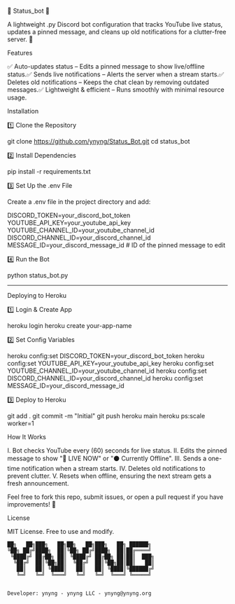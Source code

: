 🛜 Status_bot 🛜

A lightweight .py Discord bot configuration that tracks YouTube live status, updates a pinned message, and cleans up old notifications for a clutter-free server. 🚀

Features

✅ Auto-updates status – Edits a pinned message to show live/offline status.✅ Sends live notifications – Alerts the server when a stream starts.✅ Deletes old notifications – Keeps the chat clean by removing outdated messages.✅ Lightweight & efficient – Runs smoothly with minimal resource usage.

Installation

1️⃣ Clone the Repository

git clone https://github.com/ynyng/Status_Bot.git
cd status_bot

2️⃣ Install Dependencies

pip install -r requirements.txt

3️⃣ Set Up the .env File

Create a .env file in the project directory and add:

DISCORD_TOKEN=your_discord_bot_token
YOUTUBE_API_KEY=your_youtube_api_key
YOUTUBE_CHANNEL_ID=your_youtube_channel_id
DISCORD_CHANNEL_ID=your_discord_channel_id
MESSAGE_ID=your_discord_message_id  # ID of the pinned message to edit

4️⃣ Run the Bot

python status_bot.py

_________________

Deploying to Heroku

1️⃣ Login & Create App

heroku login
heroku create your-app-name

2️⃣ Set Config Variables

heroku config:set DISCORD_TOKEN=your_discord_bot_token
heroku config:set YOUTUBE_API_KEY=your_youtube_api_key
heroku config:set YOUTUBE_CHANNEL_ID=your_youtube_channel_id
heroku config:set DISCORD_CHANNEL_ID=your_discord_channel_id
heroku config:set MESSAGE_ID=your_discord_message_id

3️⃣ Deploy to Heroku

git add .
git commit -m "Initial"
git push heroku main
heroku ps:scale worker=1

How It Works

I. Bot checks YouTube every (60) seconds for live status.
II. Edits the pinned message to show "🔴 LIVE NOW" or "⚫ Currently Offline".
III. Sends a one-time notification when a stream starts.
IV. Deletes old notifications to prevent clutter.
V. Resets when offline, ensuring the next stream gets a fresh announcement.


Feel free to fork this repo, submit issues, or open a pull request if you have improvements! 🚀

License

MIT License. Free to use and modify. 

```
██╗   ██╗███╗   ██╗██╗   ██╗███╗   ██╗ ██████╗ 
╚██╗ ██╔╝████╗  ██║╚██╗ ██╔╝████╗  ██║██╔════╝ 
 ╚████╔╝ ██╔██╗ ██║ ╚████╔╝ ██╔██╗ ██║██║  ███╗
  ╚██╔╝  ██║╚██╗██║  ╚██╔╝  ██║╚██╗██║██║   ██║
   ██║   ██║ ╚████║   ██║   ██║ ╚████║╚██████╔╝
   ╚═╝   ╚═╝  ╚═══╝   ╚═╝   ╚═╝  ╚═══╝ ╚═════╝
                                               
                                                                                                               
Developer: ynyng - ynyng LLC - ynyng@ynyng.org
